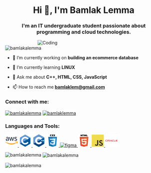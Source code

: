 <h1 align="center">Hi 👋, I'm Bamlak Lemma</h1>
<h3 align="center">I'm an IT undergraduate student passionate about programming and cloud technologies.</h3>
<img align="right" alt="Coding" width="400" src="https://i.pinimg.com/564x/d8/2c/87/d82c87ba8123334b3f76040fd54903fe.jpg">

<p align="left"> <img src="https://komarev.com/ghpvc/?username=bamlakalemma&label=Profile%20views&color=0e75b6&style=flat" alt="bamlakalemma" /> </p>

- 🔭 I’m currently working on **building an ecommerce database**

- 🌱 I’m currently learning **LINUX**

- 💬 Ask me about **C++, HTML, CSS, JavaScript**

- 📫 How to reach me **bamlaklem@gmail.com**

<h3 align="left">Connect with me:</h3>
<p align="left">
<a href="https://linkedin.com/in/bamlakalemma" target="blank"><img align="center" src="https://raw.githubusercontent.com/rahuldkjain/github-profile-readme-generator/master/src/images/icons/Social/linked-in-alt.svg" alt="bamlakalemma" height="30" width="40" /></a>
<a href="https://instagram.com/bamlaklemma" target="blank"><img align="center" src="https://raw.githubusercontent.com/rahuldkjain/github-profile-readme-generator/master/src/images/icons/Social/instagram.svg" alt="bamlaklemma" height="30" width="40" /></a>
</p>

<h3 align="left">Languages and Tools:</h3>
<p align="left"> <a href="https://aws.amazon.com" target="_blank" rel="noreferrer"> <img src="https://raw.githubusercontent.com/devicons/devicon/master/icons/amazonwebservices/amazonwebservices-original-wordmark.svg" alt="aws" width="40" height="40"/> </a> <a href="https://www.cprogramming.com/" target="_blank" rel="noreferrer"> <img src="https://raw.githubusercontent.com/devicons/devicon/master/icons/c/c-original.svg" alt="c" width="40" height="40"/> </a> <a href="https://www.w3schools.com/cpp/" target="_blank" rel="noreferrer"> <img src="https://raw.githubusercontent.com/devicons/devicon/master/icons/cplusplus/cplusplus-original.svg" alt="cplusplus" width="40" height="40"/> </a> <a href="https://www.w3schools.com/css/" target="_blank" rel="noreferrer"> <img src="https://raw.githubusercontent.com/devicons/devicon/master/icons/css3/css3-original-wordmark.svg" alt="css3" width="40" height="40"/> </a> <a href="https://www.figma.com/" target="_blank" rel="noreferrer"> <img src="https://www.vectorlogo.zone/logos/figma/figma-icon.svg" alt="figma" width="40" height="40"/> </a> <a href="https://www.w3.org/html/" target="_blank" rel="noreferrer"> <img src="https://raw.githubusercontent.com/devicons/devicon/master/icons/html5/html5-original-wordmark.svg" alt="html5" width="40" height="40"/> </a> <a href="https://developer.mozilla.org/en-US/docs/Web/JavaScript" target="_blank" rel="noreferrer"> <img src="https://raw.githubusercontent.com/devicons/devicon/master/icons/javascript/javascript-original.svg" alt="javascript" width="40" height="40"/> </a> <a href="https://www.oracle.com/" target="_blank" rel="noreferrer"> <img src="https://raw.githubusercontent.com/devicons/devicon/master/icons/oracle/oracle-original.svg" alt="oracle" width="40" height="40"/> </a> </p>

<p><img align="left" src="https://github-readme-stats.vercel.app/api/top-langs?username=bamlakalemma&show_icons=true&locale=en&layout=compact" alt="bamlakalemma" /></p>

<p>&nbsp;<img align="center" src="https://github-readme-stats.vercel.app/api?username=bamlakalemma&show_icons=true&locale=en" alt="bamlakalemma" /></p>

<p><img align="center" src="https://github-readme-streak-stats.herokuapp.com/?user=bamlakalemma&" alt="bamlakalemma" /></p>



